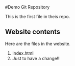 #Demo Git Repository

This is the first file in theis repo.

## Website contents 

Here are the files in the website.

1. Index.html
2. Just to have a change!!

